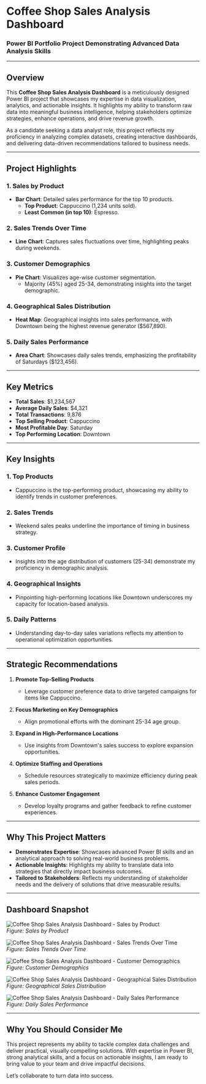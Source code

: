 # **Coffee Shop Sales Analysis Dashboard**  
### **Power BI Portfolio Project Demonstrating Advanced Data Analysis Skills**  

---

## **Overview**  
This **Coffee Shop Sales Analysis Dashboard** is a meticulously designed Power BI project that showcases my expertise in data visualization, analytics, and actionable insights. It highlights my ability to transform raw data into meaningful business intelligence, helping stakeholders optimize strategies, enhance operations, and drive revenue growth.  

As a candidate seeking a data analyst role, this project reflects my proficiency in analyzing complex datasets, creating interactive dashboards, and delivering data-driven recommendations tailored to business needs.

---

## **Project Highlights**  

### 1. **Sales by Product**  
- **Bar Chart**: Detailed sales performance for the top 10 products.  
  - **Top Product**: Cappuccino (1,234 units sold).  
  - **Least Common (in top 10)**: Espresso.  

### 2. **Sales Trends Over Time**  
- **Line Chart**: Captures sales fluctuations over time, highlighting peaks during weekends.  

### 3. **Customer Demographics**  
- **Pie Chart**: Visualizes age-wise customer segmentation.  
  - Majority (45%) aged 25-34, demonstrating insights into the target demographic.  

### 4. **Geographical Sales Distribution**  
- **Heat Map**: Geographical insights into sales performance, with Downtown being the highest revenue generator ($567,890).  

### 5. **Daily Sales Performance**  
- **Area Chart**: Showcases daily sales trends, emphasizing the profitability of Saturdays ($123,456).  

---

## **Key Metrics**  
- **Total Sales**: $1,234,567  
- **Average Daily Sales**: $4,321  
- **Total Transactions**: 9,876  
- **Top Selling Product**: Cappuccino  
- **Most Profitable Day**: Saturday  
- **Top Performing Location**: Downtown  

---

## **Key Insights**  

### 1. **Top Products**  
- Cappuccino is the top-performing product, showcasing my ability to identify trends in customer preferences.  

### 2. **Sales Trends**  
- Weekend sales peaks underline the importance of timing in business strategy.  

### 3. **Customer Profile**  
- Insights into the age distribution of customers (25-34) demonstrate my proficiency in demographic analysis.  

### 4. **Geographical Insights**  
- Pinpointing high-performing locations like Downtown underscores my capacity for location-based analysis.  

### 5. **Daily Patterns**  
- Understanding day-to-day sales variations reflects my attention to operational optimization opportunities.  

---

## **Strategic Recommendations**  

1. **Promote Top-Selling Products**  
   - Leverage customer preference data to drive targeted campaigns for items like Cappuccino.  

2. **Focus Marketing on Key Demographics**  
   - Align promotional efforts with the dominant 25-34 age group.  

3. **Expand in High-Performance Locations**  
   - Use insights from Downtown's sales success to explore expansion opportunities.  

4. **Optimize Staffing and Operations**  
   - Schedule resources strategically to maximize efficiency during peak sales periods.  

5. **Enhance Customer Engagement**  
   - Develop loyalty programs and gather feedback to refine customer experiences.  

---

## **Why This Project Matters**  
- **Demonstrates Expertise**: Showcases advanced Power BI skills and an analytical approach to solving real-world business problems.  
- **Actionable Insights**: Highlights my ability to translate data into strategies that directly impact business outcomes.  
- **Tailored to Stakeholders**: Reflects my understanding of stakeholder needs and the delivery of solutions that drive measurable results.  

---

## **Dashboard Snapshot**  

![Coffee Shop Sales Analysis Dashboard - Sales by Product](Images/Image_01.png)  
*Figure: Sales by Product*  

![Coffee Shop Sales Analysis Dashboard - Sales Trends Over Time](Images/Image_02.png)  
*Figure: Sales Trends Over Time*  

![Coffee Shop Sales Analysis Dashboard - Customer Demographics](Images/Image_03.png)  
*Figure: Customer Demographics*  

![Coffee Shop Sales Analysis Dashboard - Geographical Sales Distribution](Images/Image_04.png)  
*Figure: Geographical Sales Distribution*  

![Coffee Shop Sales Analysis Dashboard - Daily Sales Performance](Images/Image_05.png)  
*Figure: Daily Sales Performance*  

---

## **Why You Should Consider Me**  
This project represents my ability to tackle complex data challenges and deliver practical, visually compelling solutions. With expertise in Power BI, strong analytical skills, and a focus on actionable insights, I am ready to bring value to your team and drive impactful decisions.  

Let’s collaborate to turn data into success.  

